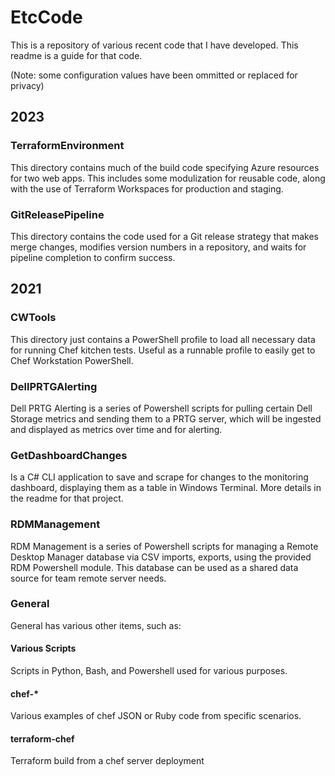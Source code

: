 # EtcCode

This is a repository of various recent code that I have developed. This readme is a guide for that code.

(Note: some configuration values have been ommitted or replaced for privacy)

## 2023

### TerraformEnvironment

This directory contains much of the build code specifying Azure resources for two web apps. This includes some modulization for reusable code, along with the use of Terraform Workspaces for production and staging.

### GitReleasePipeline

This directory contains the code used for a Git release strategy that makes merge changes, modifies version numbers in a repository, and waits for pipeline completion to confirm success.

## 2021

### CWTools

This directory just contains a PowerShell profile to load all necessary data for running Chef kitchen tests. Useful as a runnable profile to easily get to Chef Workstation PowerShell.

### DellPRTGAlerting

Dell PRTG Alerting is a series of Powershell scripts for pulling certain Dell Storage metrics and sending them to a PRTG server, which will be ingested and displayed as metrics over time and for alerting.

### GetDashboardChanges

Is a C# CLI application to save and scrape for changes to the monitoring dashboard, displaying them as a table in Windows Terminal. More details in the readme for that project.

### RDMManagement

RDM Management is a series of Powershell scripts for managing a Remote Desktop Manager database via CSV imports, exports, using the provided RDM Powershell module. This database can be used as a shared data source for team remote server needs.

### General

General has various other items, such as:

#### Various Scripts

Scripts in Python, Bash, and Powershell used for various purposes.

#### chef-*

Various examples of chef JSON or Ruby code from specific scenarios.

#### terraform-chef

Terraform build from a chef server deployment
